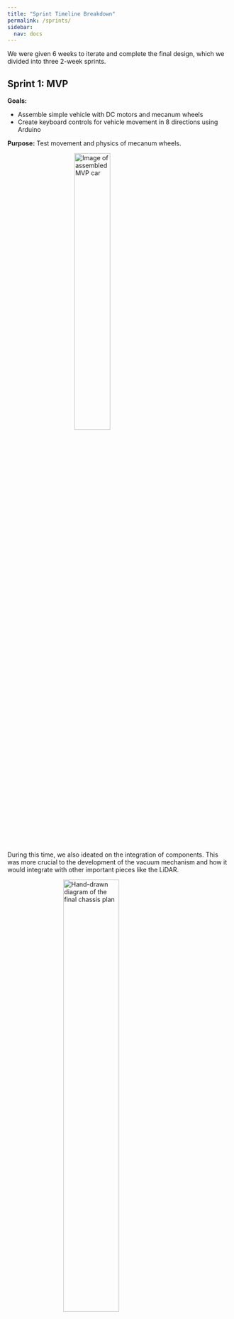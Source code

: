 ```yaml
---
title: "Sprint Timeline Breakdown"
permalink: /sprints/
sidebar:
  nav: docs
---
```


We were given 6 weeks to iterate and complete the final design, which we divided into three 2-week sprints.


## Sprint 1: MVP

**Goals:**
* Assemble simple vehicle with DC motors and mecanum wheels
* Create keyboard controls for vehicle movement in 8 directions using Arduino

**Purpose:** Test movement and physics of mecanum wheels.

<img src="{{ site.baseurl }}/assets/images/sprint_1_car.jpg" alt="Image of assembled MVP car" style="display: block;
	margin-left: auto;
	margin-right: auto;
	width: 40%;"
/>

During this time, we also ideated on the integration of components. This was more crucial to the development of the vacuum mechanism and how it would integrate with other important pieces like the LiDAR.

<img src="{{ site.baseurl }}/assets/images/chassis_diagram.png" alt="Hand-drawn diagram of the final chassis plan" style="display: block;
	margin-left: auto;
	margin-right: auto;
	width: 50%;"
/>




## Sprint 2

**Goals:**
* Get stepper motors working
* Replace Arduino with Raspberry Pi
* Parse LiDAR data
* Create custom chassis to mount all parts

**Purpose:** Get LiDAR working on its own, replace MVP components with more advanced options.

<img src="{{ site.baseurl }}/assets/images/sprint_2_car.png" alt="Image of the assembled robot for the sprint 2 demo" style="display: block;
	margin-left: auto;
	margin-right: auto;
	width: 40%;"
/>

During the preparation for this sprint, we encountered many problems involving the wheels and the motors. The stepper motors we used produced enough heat to melt the 3D printed couplers needed to attach the motors to the mecanum wheels. Due to this inconvenience, the set up for the LiDAR was completed separately and dismounted from the chassis.

We would also like to note, this is where we forgot about the orientation of the mecanum wheels. This caused further problems with the movement of the robot, which added onto our problems immensely for this sprint deliverable.  



## Sprint 3

**Goals:**
* Implement new (larger) stepper motors and mecanum wheels
* Integrate and test LiDAR-based navigation 
* Integrate more robust navigation algorithm
* Fix cable management
* Figure out how to improve torque/ability to drive heavy chassis
* Decide upon a vacuuming method, build it

**Purpose:** Complete (mechanical/electrical/software) system integration.

<img src="{{ site.baseurl }}/assets/images/fan.png" alt="Image of the fan used to vacuum" style="display: block;
	margin-left: auto;
	margin-right: auto;
	width: 35%;"
/>

At this point, we built the vacuuming mechanism with a fan that did not have powerful enough airflow to uptake some items. With simple testing, however, we found the mechanism to work and would work more efficiently with a more powerful fan attached. 

<img src="{{ site.baseurl }}/assets/images/final_chassis.jpg" alt="Ayush and a hastily-assembled version of the final vehicle design" style="display: block;
	margin-left: auto;
	margin-right: auto;
	width: 40%;"
/>


## Technical Challenges (Stepper Motors)

The biggest challenge we faced throughout the process of creating the final design was working with the stepper motors. In our original design, we used 6V Nema 8 stepper motors. Although we successfully got them working, we experienced a lot of issues with the motors overheating if they were powered for more than a few minutes (which melted the 3D-printed wheel adapters). Furthermore, the motors were so small that they buckled under the weight of all the chassis/electronics components.

In Sprint 3, we attempted to remedy these issues by using <a href="https://www.amazon.com/Stepper-Motor-Bipolar-64oz-Printer/dp/B00PNEQI7W" target="_blank">12V Nema 17 stepper motors</a>. Since these ran on 12V instead of 6V, it prevented the overheating issue. However, when trying to use them, the entire motor system would stutter/freeze up. Because of this, debugging was difficult as we couldn't easily pinpoint what component had failed. We had to check all the wirings and the software each time this occurred, which was a huge time sink. We discovered that one of the (<a href="https://www.amazon.com/Qunqi-Controller-Module-Stepper-Arduino/dp/B014KMHSW6" target="_blank">L298N motor controllers</a>) completely stopped working.

By this time, it was too late to purchase new controllers, so we decided to cut our losses and pivot to using DC motors we had lying around. We realized that the Raspberry Pi's GPIO pins were relatively unstable (likely another contributer to the motor stuttering issue), so we started controlling the motors with an Arduino. Because of this, we also replaced our motor controllers with <a href="https://www.adafruit.com/product/1438" target="_blank">Adafruit’s Arduino motor shield</a>, which could drive all 4 DC motors.


<br>
<br>


## Gallery

<div>
	<div>
		<img src="{{ site.baseurl }}/assets/images/iso_view_1.png" alt="Isometric view of the robot" style="display: inline-block;
			width: 30%;"
		/>
		<div style="display: inline-block; width: 3%"></div>
		<img src="{{ site.baseurl }}/assets/images/iso_view_2.png" alt="Isometric view of the robot" style="display: inline-block;
			width: 30%;"
		/>
		<div style="display: inline-block; width: 3%"></div>
		<img src="{{ site.baseurl }}/assets/images/front_view.png" alt="Isometric view of the robot" style="display: inline-block;
			width: 30%;"
		/>
	</div>

	<div style="height: 5%"></div>

	<div>
		<img src="{{ site.baseurl }}/assets/images/side_view_1.png" alt="Isometric view of the robot" style="display: inline-block;
			width: 30%;"
		/>
		<div style="display: inline-block; width: 3%"></div>
		<img src="{{ site.baseurl }}/assets/images/side_view_2.png" alt="Isometric view of the robot" style="display: inline-block;
			width: 30%;"
		/>
		<div style="display: inline-block; width: 3%"></div>
		<div style="display: inline-block; width: 30%"></div>
	</div>
</div>
